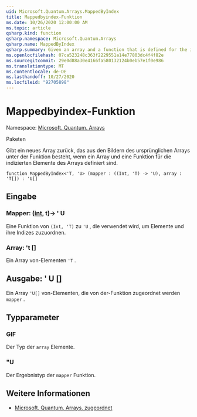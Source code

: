 ```yaml
---
uid: Microsoft.Quantum.Arrays.MappedByIndex
title: Mappedbyindex-Funktion
ms.date: 10/26/2020 12:00:00 AM
ms.topic: article
qsharp.kind: function
qsharp.namespace: Microsoft.Quantum.Arrays
qsharp.name: MappedByIndex
qsharp.summary: Given an array and a function that is defined for the indexed elements of the array, returns a new array that consists of the images of the original array under the function.
ms.openlocfilehash: 07ca523248c363f2229551a14e77803dc4f4f82e
ms.sourcegitcommit: 29e0d88a30e4166fa580132124b0eb57e1f0e986
ms.translationtype: MT
ms.contentlocale: de-DE
ms.lasthandoff: 10/27/2020
ms.locfileid: "92705898"
---
```

# <a name="mappedbyindex-function"></a>Mappedbyindex-Funktion

Namespace: [Microsoft. Quantum. Arrays](xref:Microsoft.Quantum.Arrays)

Paketen [](https://nuget.org/packages/)


Gibt ein neues Array zurück, das aus den Bildern des ursprünglichen Arrays unter der Funktion besteht, wenn ein Array und eine Funktion für die indizierten Elemente des Arrays definiert sind.

```qsharp
function MappedByIndex<'T, 'U> (mapper : ((Int, 'T) -> 'U), array : 'T[]) : 'U[]
```


## <a name="input"></a>Eingabe

### <a name="mapper--intt---u"></a>Mapper: ([int](xref:microsoft.quantum.lang-ref.int), t)-> ' U

Eine Funktion von `(Int, 'T)` zu `'U` , die verwendet wird, um Elemente und ihre Indizes zuzuordnen.


### <a name="array--t"></a>Array: 't []

Ein Array von-Elementen `'T` .



## <a name="output--u"></a>Ausgabe: ' U []

Ein Array `'U[]` von-Elementen, die von der-Funktion zugeordnet werden `mapper` .

## <a name="type-parameters"></a>Typparameter

### <a name="t"></a>GIF

Der Typ der `array` Elemente.
### <a name="u"></a>"U

Der Ergebnistyp der `mapper` Funktion.

## <a name="see-also"></a>Weitere Informationen

- [Microsoft. Quantum. Arrays. zugeordnet](xref:Microsoft.Quantum.Arrays.Mapped)